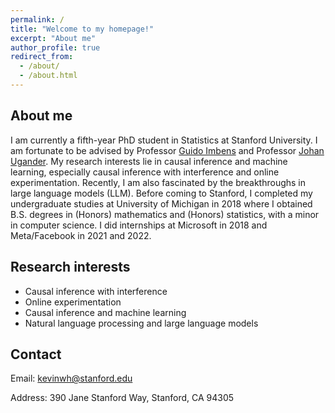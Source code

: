 ```yaml
---
permalink: /
title: "Welcome to my homepage!"
excerpt: "About me"
author_profile: true
redirect_from: 
  - /about/
  - /about.html
---
```


About me
------
I am currently a fifth-year PhD student in Statistics at Stanford University. I am fortunate to be advised by Professor [Guido Imbens](https://gsb-faculty.stanford.edu/guido-w-imbens/) and Professor [Johan Ugander](http://web.stanford.edu/~jugander/). My research interests lie in causal inference and machine learning, especially causal inference with interference and online experimentation. Recently, I am also fascinated by the breakthroughs in large language models (LLM). Before coming to Stanford, I completed my undergraduate studies at University of Michigan in 2018 where I obtained B.S. degrees in (Honors) mathematics and (Honors) statistics, with a minor in computer science.  I did internships at Microsoft in 2018 and Meta/Facebook in 2021 and 2022.

Research interests
------
- Causal inference with interference
- Online experimentation
- Causal inference and machine learning
- Natural language processing and large language models

Contact
------
Email: kevinwh@stanford.edu

Address: 390 Jane Stanford Way, Stanford, CA 94305